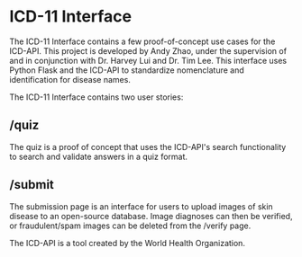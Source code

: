 # ICD-11 Interface
The ICD-11 Interface contains a few proof-of-concept use cases for the ICD-API. This project is developed by Andy Zhao, under the supervision of and in conjunction with Dr. Harvey Lui and Dr. Tim Lee.
This interface uses Python Flask and the ICD-API to standardize nomenclature and identification for disease names. 

The ICD-11 Interface contains two user stories:
## /quiz
The quiz is a proof of concept that uses the ICD-API's search functionality to search and validate answers in a quiz format.
## /submit
The submission page is an interface for users to upload images of skin disease to an open-source database. Image diagnoses can then be verified, or fraudulent/spam images can be deleted from the /verify page.

The ICD-API is a tool created by the World Health Organization.
